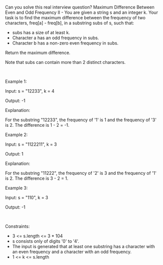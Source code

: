Can you solve this real interview question? Maximum Difference Between Even and Odd Frequency II - You are given a string s and an integer k. Your task is to find the maximum difference between the frequency of two characters, freq[a] - freq[b], in a substring subs of s, such that:

 * subs has a size of at least k.
 * Character a has an odd frequency in subs.
 * Character b has a non-zero even frequency in subs.

Return the maximum difference.

Note that subs can contain more than 2 distinct characters.

 

Example 1:

Input: s = "12233", k = 4

Output: -1

Explanation:

For the substring "12233", the frequency of '1' is 1 and the frequency of '3' is 2. The difference is 1 - 2 = -1.

Example 2:

Input: s = "1122211", k = 3

Output: 1

Explanation:

For the substring "11222", the frequency of '2' is 3 and the frequency of '1' is 2. The difference is 3 - 2 = 1.

Example 3:

Input: s = "110", k = 3

Output: -1

 

Constraints:

 * 3 <= s.length <= 3 * 104
 * s consists only of digits '0' to '4'.
 * The input is generated that at least one substring has a character with an even frequency and a character with an odd frequency.
 * 1 <= k <= s.length
